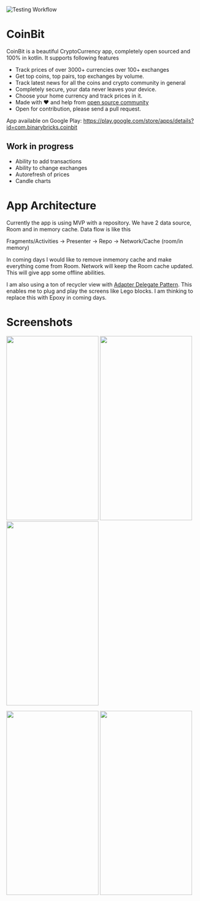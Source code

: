 ![Testing Workflow](https://github.com/pranayairan/CoinBit/workflows/Testing%20Workflow/badge.svg)

# CoinBit
CoinBit is a beautiful CryptoCurrency app, completely open sourced and 100% in kotlin. It supports following features

* Track prices of over 3000+ currencies over 100+ exchanges
* Get top coins, top pairs, top exchanges by volume. 
* Track latest news for all the coins and crypto community in general
* Completely secure, your data never leaves your device. 
* Choose your home currency and track prices in it. 
* Made with ❤️ and help from [open source community](https://github.com/pranayairan/CoinBit/blob/master/attribution.md)
* Open for contribution, please send a pull request. 

App available on Google Play: https://play.google.com/store/apps/details?id=com.binarybricks.coinbit

## Work in progress

* Ability to add transactions
* Ability to change exchanges
* Autorefresh of prices
* Candle charts

# App Architecture

Currently the app is using MVP with a repository. We have 2 data source, Room and in memory cache. Data flow is like this 

Fragments/Activities -> Presenter -> Repo -> Network/Cache (room/in memory)

In coming days I would like to remove inmemory cache and make everything come from Room. Network will keep the Room cache updated. This will give app some offline abilities. 

I am also using a ton of recycler view with [Adapter Delegate Pattern](http://hannesdorfmann.com/android/adapter-delegates). This enables me to plug and play the screens like Lego blocks. I am thinking to replace this with Epoxy in coming days. 


# Screenshots
<a href="https://raw.githubusercontent.com/pranayairan/CoinBit/master/screenshots/variant_main/0.jpg"><img src="https://raw.githubusercontent.com/pranayairan/CoinBit/master/screenshots/variant_main/0.jpg" height="480" width="240" ></a>
<a href="https://raw.githubusercontent.com/pranayairan/CoinBit/master/screenshots/variant_main/1.jpg"><img src="https://raw.githubusercontent.com/pranayairan/CoinBit/master/screenshots/variant_main/1.jpg" height="480" width="240" ></a>
<a href="https://raw.githubusercontent.com/pranayairan/CoinBit/master/screenshots/variant_main/2.jpg"><img src="https://raw.githubusercontent.com/pranayairan/CoinBit/master/screenshots/variant_main/2.jpg" height="480" width="240" ></a>

<a href="https://raw.githubusercontent.com/pranayairan/CoinBit/master/screenshots/variant_main/3.jpg"><img src="https://raw.githubusercontent.com/pranayairan/CoinBit/master/screenshots/variant_main/3.jpg" height="480" width="240" ></a>
<a href="https://raw.githubusercontent.com/pranayairan/CoinBit/master/screenshots/variant_main/4.jpg"><img src="https://raw.githubusercontent.com/pranayairan/CoinBit/master/screenshots/variant_main/4.jpg" height="480" width="240" ></a>
